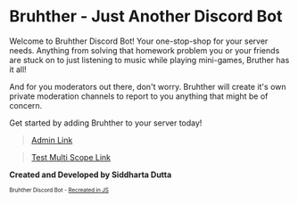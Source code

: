 # Bruhther - Just Another Discord Bot

Welcome to Bruhther Discord Bot! Your one-stop-shop for your server needs. Anything from solving that homework problem you
or your friends are stuck on to just listening to music while playing mini-games, Bruther has it all! 

And for you
moderators out there, don't worry. Bruhther will create it's own private moderation channels to report to you anything
that might be of concern. 

Get started by adding Bruhther to your server today!

> [Admin Link](https://discord.com/api/oauth2/authorize?client_id=880339501413728316&permissions=8&scope=bot)

> [Test Multi Scope Link](https://discord.com/api/oauth2/authorize?client_id=880339501413728316&permissions=4228250870&scope=bot)

**Created and Developed by Siddharta Dutta**

<sub><sup>Bruhther Discord Bot - [Recreated in JS](https://github.com/SiddhartaDutta/Bruhther---GPMOB)</sup></sub>
